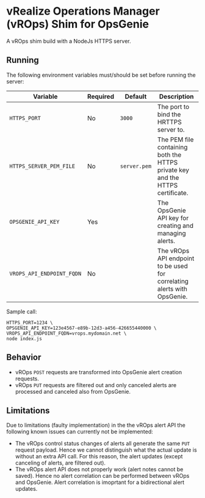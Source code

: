 # vRealize Operations Manager (vROps) Shim for OpsGenie

A vROps shim build with a NodeJs HTTPS server.

## Running

The following environment variables must/should be set before running the server:

| Variable | Required | Default | Description |
| -------- | -------- | ------- | ----------- |
| `HTTPS_PORT` | No | `3000` | The port to bind the HRTTPS server to. |
| `HTTPS_SERVER_PEM_FILE` | No | `server.pem` | The PEM file containing both the HTTPS private key and the HTTPS certificate. |
| `OPSGENIE_API_KEY` | Yes | | The OpsGenie API key for creating and managing alerts. |
| `VROPS_API_ENDPOINT_FQDN` | No | | The vROps API endpoint to be used for correlating alerts with OpsGenie. |

Sample call:

```
HTTPS_PORT=1234 \
OPSGENIE_API_KEY=123e4567-e89b-12d3-a456-426655440000 \
VROPS_API_ENDPOINT_FQDN=vrops.mydomain.net \
node index.js
```

## Behavior

* vROps `POST` requests are transformed into OpsGenie alert creation requests.
* vROps `PUT` requests are filtered out and only canceled alerts are processed and canceled also from OpsGenie.

## Limitations

Due to limitations (faulty implementation) in the the vROps alert API the following known issues can currently not be implemented:

* The vROps control status changes of alerts all generate the same `PUT` request payload. Hence we cannot distinguish what the actual update is without an extra API call. For this reason, the alert updates (except canceling of alerts, are filtered out).
* The vROps alert API does not properly work (alert notes cannot be saved). Hence no alert correlation can be performed between vROps and OpsGenie. Alert correlation is imoprtant for a bidirectional alert updates.
